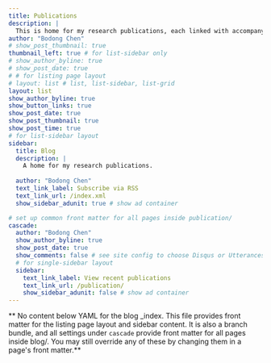 ```yaml
---
title: Publications
description: |
  This is home for my research publications, each linked with accompanying preprints, posters, and/or news pieces.
author: "Bodong Chen"
# show_post_thumbnail: true
thumbnail_left: true # for list-sidebar only
# show_author_byline: true
# show_post_date: true
# # for listing page layout
# layout: list # list, list-sidebar, list-grid
layout: list
show_author_byline: true
show_button_links: true
show_post_date: true
show_post_thumbnail: true
show_post_time: true
# for list-sidebar layout
sidebar: 
  title: Blog
  description: |
    A home for my research publications.
    
  author: "Bodong Chen"
  text_link_label: Subscribe via RSS
  text_link_url: /index.xml
  show_sidebar_adunit: true # show ad container

# set up common front matter for all pages inside publication/
cascade:
  author: "Bodong Chen"
  show_author_byline: true
  show_post_date: true
  show_comments: false # see site config to choose Disqus or Utterances
  # for single-sidebar layout
  sidebar:
    text_link_label: View recent publications
    text_link_url: /publication/
    show_sidebar_adunit: false # show ad container
---
```


** No content below YAML for the blog _index. This file provides front matter for the listing page layout and sidebar content. It is also a branch bundle, and all settings under `cascade` provide front matter for all pages inside blog/. You may still override any of these by changing them in a page's front matter.**